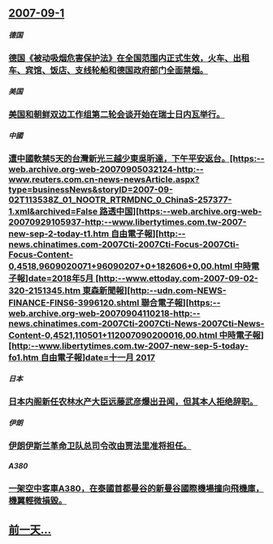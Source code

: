 ## [2007-09-1](/zh/news/2007/09/1/index.md)

##### 德国
### [德国《被动吸烟危害保护法》在全国范围内正式生效，火车、出租车、宾馆、饭店、支线轮船和德国政府部门全面禁烟。](/zh/news/2007/09/1/德国-被动吸烟危害保护法-在全国范围内正式生效-火车-出租车-宾馆-饭店-支线轮船和德国政府部门全面禁烟.md)
##### 美国
### [美国和朝鲜双边工作组第二轮会谈开始在瑞士日内瓦举行。](/zh/news/2007/09/1/美国和朝鲜双边工作组第二轮会谈开始在瑞士日内瓦举行.md)
##### 中國
### [遭中國軟禁5天的台灣新光三越少東吳昕達，下午平安返台。[https:--web.archive.org-web-20070905032124-http:--www.reuters.com.cn-news-newsArticle.aspx?type=businessNews&storyID=2007-09-02T113538Z_01_NOOTR_RTRMDNC_0_ChinaS-257377-1.xml&archived=False 路透中国][https:--web.archive.org-web-20070929105937-http:--www.libertytimes.com.tw-2007-new-sep-2-today-t1.htm 自由電子報][http:--news.chinatimes.com-2007Cti-2007Cti-Focus-2007Cti-Focus-Content-0,4518,9609020071+96090207+0+182606+0,00.html 中時電子報]date=2018年5月 [http:--www.ettoday.com-2007-09-02-320-2151345.htm 東森新聞報][http:--udn.com-NEWS-FINANCE-FINS6-3996120.shtml 聯合電子報][https:--web.archive.org-web-20070904110218-http:--news.chinatimes.com-2007Cti-2007Cti-News-2007Cti-News-Content-0,4521,110501+112007090200016,00.html 中時電子報][http:--www.libertytimes.com.tw-2007-new-sep-5-today-fo1.htm 自由電子報]date=十一月 2017 ](/zh/news/2007/09/1/遭中國軟禁5天的台灣新光三越少東吳昕達-下午平安返台-https-webarchiveorg-web-2007.md)
##### 日本
### [日本内阁新任农林水产大臣远藤武彦爆出丑闻，但其本人拒绝辞职。](/zh/news/2007/09/1/日本内阁新任农林水产大臣远藤武彦爆出丑闻-但其本人拒绝辞职.md)
##### 伊朗
### [伊朗伊斯兰革命卫队总司令改由贾法里准将担任。](/zh/news/2007/09/1/伊朗伊斯兰革命卫队总司令改由贾法里准将担任.md)
##### A380
### [一架空中客車A380，在泰國首都曼谷的新曼谷國際機場撞向飛機庫，機翼輕微損毀。](/zh/news/2007/09/1/一架空中客車A380-在泰國首都曼谷的新曼谷國際機場撞向飛機庫-機翼輕微損毀.md)
## [前一天...](/zh/news/2007/07/31/index.md)

